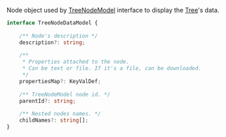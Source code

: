 Node object used by [TreeNodeModel](http://localhost:6060/#treenodemodel) interface to display the [Tree](http://localhost:6060/#tree)'s data.

```typescript
interface TreeNodeDataModel {
    
    /** Node's description */
    description?: string;
    
    /**
     * Properties attached to the node.
     * Can be text or file. If it's a file, can be downloaded.
     */
    propertiesMap?: KeyValDef;
    
    /** TreeNodeModel node id. */
    parentId?: string;
    
    /** Nested nodes names. */
    childNames?: string[];
}
```
